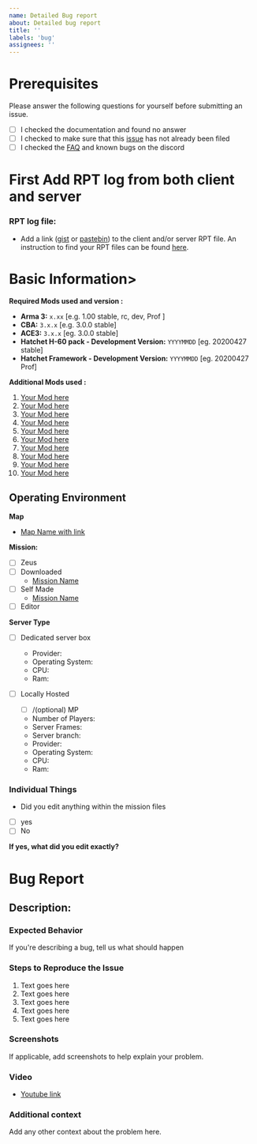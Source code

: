 ```yaml
---
name: Detailed Bug report
about: Detailed bug report
title: ''
labels: 'bug'
assignees: ''
---
```

<!---NOTE: Replace any "ENTER TEXT HERE" with your input  .-->

<!--- Your title should serve as a concise summary of what the bug is.Pro Tip: We recommend you review the title again after completing the report to ensure it is concise and reflects the problem.-->


# Prerequisites
<!-- Your issue may already be reported! -->
Please answer the following questions for yourself before submitting an issue. 

- [ ] I checked the documentation and found no answer
- [ ] I checked to make sure that this [issue](https://github.com/Project-Hatchet/public_h-60/issues?q=is%3Aissue+label%3Abug+) has not already been filed
- [ ] I checked the [FAQ](https://discord.gg/4AYEfFD) and known bugs on the discord

# First Add RPT log from both client and server 
### **RPT log file:**
- Add a link ([gist](https://gist.github.com) or [pastebin](http://pastebin.com)) to the client and/or server RPT file. An instruction to find your RPT files can be found [here](https://community.bistudio.com/wiki/Crash_Files#Arma_3).
 
 <!-- Otherwise use the template below. This ensures that we have all needed information for a first investigation. -->
 <!-- Please understand that we close your report uncommented if you don't use the template so we would need to ask everything which is already asked in it. -->

# Basic Information>
<!-- **Mods (complete and add to the following information):** -->
**Required Mods used and version :**
- **Arma 3:** `x.xx` [e.g. 1.00 stable, rc,  dev, Prof ]
- **CBA:** `3.x.x` [e.g. 3.0.0 stable]
- **ACE3:** `3.x.x` [eg. 3.0.0 stable]
-  **Hatchet H-60 pack - Development Version:** `YYYYMMDD` [eg. 20200427 stable]
-  **Hatchet Framework - Development Version:** `YYYYMMDD` [eg. 20200427 Prof]

<!-- We know you use more mods, please list all and include a link make more or less as needed   -->

 **Additional Mods used :**

1. [Your Mod here](https://steamcommunity.com/app/107410/workshop/)
2. [Your Mod here](https://steamcommunity.com/app/107410/workshop/)
3. [Your Mod here](https://steamcommunity.com/app/107410/workshop/)
4. [Your Mod here](https://steamcommunity.com/app/107410/workshop/)
5. [Your Mod here](https://steamcommunity.com/app/107410/workshop/)
6. [Your Mod here](https://steamcommunity.com/app/107410/workshop/)
7. [Your Mod here](https://steamcommunity.com/app/107410/workshop/)
8. [Your Mod here](https://steamcommunity.com/app/107410/workshop/)
9. [Your Mod here](https://steamcommunity.com/app/107410/workshop/)
10. [Your Mod here](https://steamcommunity.com/app/107410/workshop/)

## **Operating Environment** 
<!-- Add map/mission name and replace link with steam link   -->
**Map**  
- [Map Name with link ](https://steamcommunity.com/app/107410/workshop/)
<!-- Fill in information after :  Place [x] in box if applicable -->
**Mission:**
- [ ] Zeus
- [ ] Downloaded
    - [Mission Name](https://steamcommunity.com/app/107410/workshop/)
- [ ] Self Made
    - [Mission Name](https://steamcommunity.com/app/107410/workshop/)
- [ ] Editor

<!-- Fill in information after :  Place [x] in box if applicable -->
**Server Type**
- [ ] Dedicated server box
    - Provider: 
    - Operating System:
    - CPU:
    - Ram:

- [ ] Locally Hosted 
    - [ ] /(optional) MP  
    - Number of Players:
    - Server Frames:
    - Server branch:
    - Provider:
    - Operating System:
    - CPU:
    - Ram:


### Individual Things
- Did you edit anything within the mission files
 - [ ] yes
 - [ ] No

**If yes, what did you edit exactly?**


# Bug Report

## **Description:**
<!-- Add a detailed description of the error. This makes it easier for us to fix the issue. -->


### **Expected Behavior**


If you're describing a bug, tell us what should happen 

### Steps to Reproduce the Issue
<!-- Provide an unambiguous set of steps to reproduce this bug. -->
<!-- Include code to reproduce, if relevant -->
1. Text goes here 
2. Text goes here 
3. Text goes here 
4. Text goes here 
5. Text goes here 


### **Screenshots**
If applicable, add screenshots to help explain your problem.

### **Video**

- [Youtube link](https:/youtube.com)


### **Additional context**

Add any other context about the problem here.


